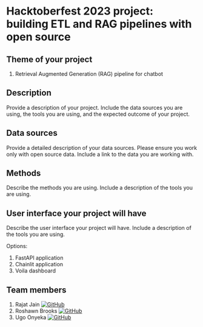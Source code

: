 # Hacktoberfest 2023 project: building ETL and RAG pipelines with open source

## Theme of your project

1. Retrieval Augmented Generation (RAG) pipeline for chatbot

## Description

Provide a description of your project. Include the data sources you are using, the tools you are using, and the expected outcome of your project.

## Data sources

Provide a detailed description of your data sources. Please ensure you work only with open source data. Include a link to the data you are working with.

## Methods

Describe the methods you are using. Include a description of the tools you are using.

## User interface your project will have

Describe the user interface your project will have. Include a description of the tools you are using.

Options:

1. FastAPI application
2. Chainlit application
3. Voila dashboard

## Team members

1. Rajat Jain [![GitHub](https://img.shields.io/badge/GitHub-rajatmjain-blue?logo=github)](https://github.com/rajatmjain)
2. Roshawn Brooks [![GitHub](https://img.shields.io/badge/GitHub-rbrooks95-blue?logo=github)](https://github.com/rbrooks95)
3. Ugo Onyeka [![GitHub](https://img.shields.io/badge/GitHub-YourGitHubID-blue?logo=github)](https://github.com/YourGitHubID)
